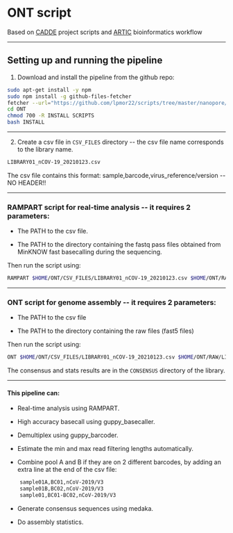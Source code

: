 # ONT script
Based on [CADDE](https://www.caddecentre.org/) project scripts and [ARTIC](https://artic.network/) bioinformatics workflow 

---

## Setting up and running the pipeline

1. Download and install the pipeline from the github repo:

```sh
sudo apt-get install -y npm
sudo npm install -g github-files-fetcher
fetcher --url="https://github.com/lpmor22/scripts/tree/master/nanopore/ONT"
cd ONT
chmod 700 -R INSTALL SCRIPTS
bash INSTALL
```

---

2. Create a csv file in ``CSV_FILES`` directory -- the csv file name corresponds to the library name.

```sh
LIBRARY01_nCOV-19_20210123.csv
```

The csv file contains this format: sample,barcode,virus_reference/version -- NO HEADER!!

---

### RAMPART script for real-time analysis -- it requires 2 parameters:

- The PATH to the csv file.

- The PATH to the directory containing the fastq pass files obtained from MinKNOW fast basecalling during the sequencing.

Then run the script using:

```sh
RAMPART $HOME/ONT/CSV_FILES/LIBRARY01_nCOV-19_20210123.csv $HOME/ONT/RAW/LIBRARY01_nCOV-19_20210123/../fastq_pass
```

---

### ONT script for genome assembly -- it requires 2 parameters:

- The PATH to the csv file

- The PATH to the directory containing the raw files (fast5 files)

Then run the script using:

```sh
ONT $HOME/ONT/CSV_FILES/LIBRARY01_nCOV-19_20210123.csv $HOME/ONT/RAW/LIBRARY01_nCOV-19_20210123 
```

The consensus and stats results are in the ``CONSENSUS`` directory of the library.

---

#### This pipeline can:

- Real-time analysis using RAMPART.

- High accuracy basecall using guppy_basecaller.

- Demultiplex using guppy_barcoder.

- Estimate the min and max read filtering lengths automatically.

- Combine pool A and B if they are on 2 different barcodes, by adding an extra line at the end of the csv file:
```sh
	sample01A,BC01,nCoV-2019/V3
	sample01B,BC02,nCoV-2019/V3
	sample01,BC01-BC02,nCoV-2019/V3
```

- Generate consensus sequences using medaka.

- Do assembly statistics.
